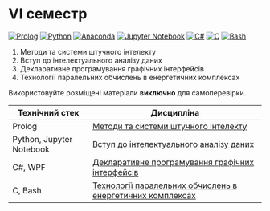 # VI семестр

[![Prolog](https://img.shields.io/badge/Prolog-darkred?style=for-the-badge&logo=bower&logoColor=white)](#)
[![Python](https://img.shields.io/badge/Python-005494?style=for-the-badge&logo=python&logoColor=yellow)](#)
[![Anaconda](https://img.shields.io/badge/Anaconda-44A833?style=for-the-badge&logo=anaconda&logoColor=white)](#)
[![Jupyter Notebook](https://img.shields.io/badge/Jupyter-F37626?style=for-the-badge&logo=jupyter&logoColor=white)](#)
[![C#](https://img.shields.io/badge/c%23-purple?style=for-the-badge&logo=csharp&logoColor=white)](#)
[![C](https://img.shields.io/badge/C-7B8794?style=for-the-badge&logo=c&logoColor=white)](#)
[![Bash](https://img.shields.io/badge/Bash-374B42?style=for-the-badge&logo=gnubash&logoColor=white)](#)

1. Методи та системи штучного інтелекту
2. Вступ до інтелектуального аналізу даних
3. Декларативне програмування графічних інтерфейсів
4. Технології паралельних обчислень в енергетичних комплексах

Використовуйте розміщені матеріали **виключно** для самоперевірки.


Технічний стек | Дисципліна
-------------- | ----------
Prolog | [Методи та системи штучного інтелекту](./Artificial-Intelligence/)
Python, Jupyter Notebook | [Вступ до інтелектуального аналізу даних](./Data-Mining/)
C#, WPF | [Декларативне програмування графічних інтерфейсів](./Graphical-Interfaces/)
C, Bash | [Технології паралельних обчислень в енергетичних комплексах](./Parallel-Computing/)